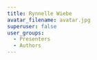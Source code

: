 ```yaml
---
title: Rynnelle Wiebe
avatar_filename: avatar.jpg
superuser: false
user_groups:
  - Presenters
  - Authors
---
```

